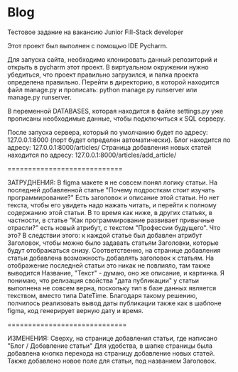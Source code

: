 # Blog
Тестовое задание на вакансию Junior Fill-Stack developer

Этот проект был выполнен с помощью IDE Pycharm.

Для запуска сайта, необходимо клонировать данный репозиторий и открыть в pycharm этот проект.
В виртуальном окружении нужно убедиться, что проект правильно загрузился, и папка проекта определена правильно.
Перейти в директорию, в которой находится файл manage.py и прописать: python manage.py runserver
или manage.py runserver.

В переменной DATABASES, которая находится в файле settings.py уже прописаны необходимые данные, чтобы подключиться к SQL серверу.

После запуска сервера, который по умолчанию будет по адресу: 127.0.0.1:8000 (порт будет определен автоматически).
Блог находится по адресу: 127.0.0.1:8000/articles/
Страница добавления новых статей находится по адресу: 127.0.0.1:8000/articles/add_article/

============================

ЗАТРУДНЕНИЯ:
В figma макете я не совсем понял логику статьи. На последней добавленной статье "Почему подросткам стоит изучать программирование?"
Есть заголовок и описание этой статьи. Но нет текста, чтобы его увидеть надо нажать читать, и перейти к полному содержанию этой статьи.
В то время как ниже, в других статьях, в частности, в статье "Как программирование развивает привычные отрасли?" есть новый атрибут,
с текстом "Профессии будущего". Что это?
В следствии этого: к каждой статье был добавлен атрибут Заголовок, чтобы можно было задавать статьям Заголовки,
которые будут отображаться снизу. Соответственно, на странице добавления статьи добавлена возможность добавлять заголовок к статьям.
На отображение последней статьи это никак не повлияло, там также выводится Название, "Текст" - думаю, оно же описание, и картинка.
Я понимаю, что релизация свойства "дата публикации" у статьи выполнена не совсем верна, поскольку тип в базе данных
является текством, вместо типа DateTime. Благодаря такому решению, полчилось реализовать вывод даты публикации
также как в шаблоне figma, код генерирует верную дату и время.

=============================

ИЗМЕНЕНИЯ:
Сверху, на странице добавления статьи, где написано "Блог / Добавление статьи"
Для удобства, в шапке страницы была добавлена кнопка перехода на страницу добавление новых статей.
Также добавлено новое поле для статьи, под названием Заголовок.
